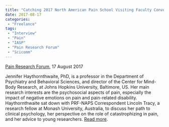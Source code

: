 ```yaml
---
title: "Catching 2017 North American Pain School Visiting Faculty Conversation"
date: 2017-08-17
categories:
 - "Freelance"
tags:
 - "Interview"
 - "Pain"
 - "IASP"
 - "Pain Research Forum" 
 - "Scicomm"
---
```


<!--more-->

[Pain Research Forum](https://www.painresearchforum.org/), 17 August 2017

Jennifer Haythornthwaite, PhD, is a professor in the Department of Psychiatry and Behavioral Sciences, and director of the Center for Mind-Body Research, at Johns Hopkins University, Baltimore, US. Her main research interests are the psychosocial aspects of pain, especially the impact of negative emotions on pain and pain-related disability. Haythornthwaite sat down with PRF-NAPS Correspondent Lincoln Tracy, a research fellow at Monash University, Australia, to discuss her path to clinical psychology, her perspective on the role of catastrophizing in pain, and her advice to young researchers. [Read more](https://www.painresearchforum.org/forums/interview/85243-catching-2017-north-american-pain-school-visiting-faculty-conversation).